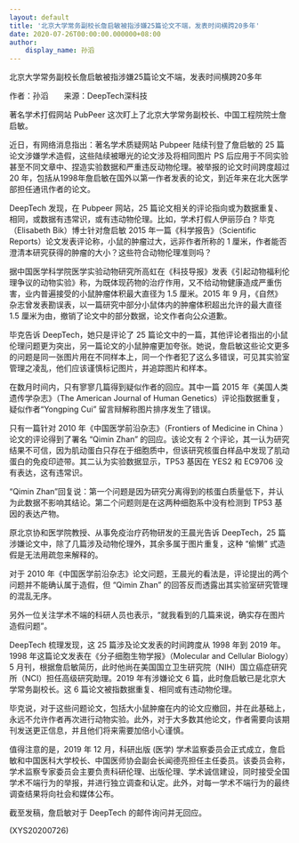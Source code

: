```yaml
---
layout: default
title: '北京大学常务副校长詹启敏被指涉嫌25篇论文不端，发表时间横跨20多年'
date: 2020-07-26T00:00:00.000000+08:00
author:
    display_name: 孙滔
---
```


北京大学常务副校长詹启敏被指涉嫌25篇论文不端，发表时间横跨20多年

作者：孙滔　　来源：DeepTech深科技

著名学术打假网站 PubPeer 这次盯上了北京大学常务副校长、中国工程院院士詹启敏。

近日，有网络消息指出：著名学术质疑网站 Pubpeer 陆续刊登了詹启敏的 25 篇论文涉嫌学术造假，这些陆续被曝光的论文涉及将相同图片 PS 后应用于不同实验甚至不同文章中、捏造实验数据和严重违反动物伦理。被举报的论文时间跨度超过 20 年，包括从1998年詹启敏在国外以第一作者发表的论文，到近年来在北大医学部担任通讯作者的论文。

DeepTech 发现，在 Pubpeer 网站，25 篇论文相关的评论指向或为数据重复、相同，或数据有违常识，或有违动物伦理。比如，学术打假人伊丽莎白 ? 毕克（Elisabeth Bik）博士针对詹启敏 2015 年一篇《科学报告》（Scientific Reports）论文发表评论称，小鼠的肿瘤过大，远非作者所称的 1 厘米，作者能否澄清本研究获得的肿瘤的大小？这些符合动物伦理准则吗？

据中国医学科学院医学实验动物研究所高虹在《科技导报》发表《引起动物福利伦理争议的动物实验》称，为既体现药物的治疗作用，又不给动物健康造成严重伤害，业内普遍接受的小鼠肿瘤体积最大直径为 1.5 厘米。2015 年 9 月，《自然》杂志曾发表勘误表，以一篇研究中部分小鼠体内的肿瘤体积超出允许的最大直径1.5 厘米为由，撤销了论文中的部分数据，论文作者向公众道歉。

毕克告诉 DeepTech，她只是评论了 25 篇论文中的一篇，其他评论者指出的小鼠伦理问题更为突出，另一篇论文的小鼠肿瘤更加夸张。她说，詹启敏这些论文更多的问题是同一张图片用在不同样本上，同一个作者犯了这么多错误，可见其实验室管理之凌乱，他们应该谨慎标记图片，并追踪图片和样本。

在数月时间内，只有寥寥几篇得到疑似作者的回应。其中一篇 2015 年《美国人类遗传学杂志》（The American Journal of Human Genetics）评论指数据重复，疑似作者“Yongping Cui” 留言辩解称图片排序发生了错误。

只有一篇针对 2010 年《中国医学前沿杂志》（Frontiers of Medicine in China ）论文的评论得到了署名 “Qimin Zhan” 的回应。该论文有 2 个评论，其一认为研究结果不可信，因为肌动蛋白只存在于细胞质中，但该研究核蛋白样品中发现了肌动蛋白的免疫印迹带。其二认为实验数据显示，TP53 基因在 YES2 和 EC9706 没有表达，这有违常识。

“Qimin Zhan”回复说：第一个问题是因为研究分离得到的核蛋白质量低下，并认为此数据不影响其结论。第二个问题则是在这两种细胞系中没有检测到 TP53 基因的表达产物。

原北京协和医学院教授、从事免疫治疗药物研发的王晨光告诉 DeepTech，25 篇涉嫌论文中，除了几篇涉及动物伦理外，其余多属于图片重复，这种 “偷懒” 式造假是无法用疏忽来解释的。

对于 2010 年《中国医学前沿杂志》论文问题，王晨光的看法是，评论提出的两个问题并不能确认属于造假，但 “Qimin Zhan” 的回答反而透露出其实验室研究管理的混乱无序。

另外一位关注学术不端的科研人员也表示，“就我看到的几篇来说，确实存在图片造假问题”。

DeepTech 梳理发现，这 25 篇涉及论文发表的时间跨度从 1998 年到 2019 年。1998 年这篇论文发表在《分子细胞生物学报》（Molecular and Cellular Biology）5 月刊，根据詹启敏简历，此时他尚在美国国立卫生研究院（NIH）国立癌症研究所（NCI）担任高级研究助理。2019 年有涉嫌论文 6 篇，此时詹启敏已是北京大学常务副校长。这 6 篇论文被指数据重复、相同或有违动物伦理。

毕克说，对于这些问题论文，包括大小鼠肿瘤在内的论文应撤回，并在此基础上，永远不允许作者再次进行动物实验。此外，对于大多数其他论文，作者需要向该期刊发送更正信息，并且他们将来需要加倍小心谨慎。

值得注意的是，2019 年 12 月，科研出版 (医学) 学术监察委员会正式成立，詹启敏和中国医科大学校长、中国医师协会副会长闻德亮担任主任委员。该委员会称，学术监察专家委员会主要负责科研伦理、出版伦理、学术诚信建设，同时接受全国学术不端行为的举报，并进行独立调查和认定。此外，对每一学术不端行为的最终调查结果将向社会和媒体公布。

截至发稿，詹启敏对于 DeepTech 的邮件询问并无回应。

(XYS20200726)


